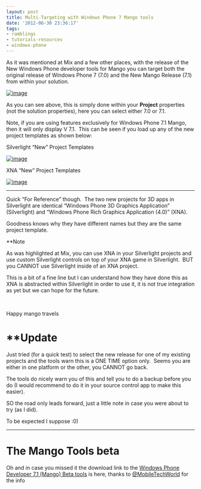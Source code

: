 ```yaml
---
layout: post
title: Multi-Targeting with Windows Phone 7 Mango tools
date: '2012-06-30 23:36:17'
tags:
- ramblings
- tutorials-resources
- windows-phone
---
```


As it was mentioned at Mix and a few other places, with the release of the New Windows Phone developer tools for Mango you can target both the original release of Windows Phone 7 (7.0) and the New Mango Release (7.1) from within your solution.

[![image](http://xna-uk.net/cfs-file.ashx/__key/CommunityServer.Blogs.Components.WeblogFiles/darkgenesis.metablogapi/8446.image_5F00_thumb_5F00_24FC9ED9.png "image")](http://xna-uk.net/cfs-file.ashx/__key/CommunityServer.Blogs.Components.WeblogFiles/darkgenesis.metablogapi/0027.image_5F00_048584F4.png)

As you can see above, this is simply done within your **Project** properties (not the solution properties), here you can select either 7.0 or 7.1.

Note, if you are using features exclusively for Windows Phone 7.1 Mango, then it will only display V 7.1.&nbsp; This can be seen if you load up any of the new project templates as shown below:

Silverlight “New” Project Templates

[![image](http://xna-uk.net/cfs-file.ashx/__key/CommunityServer.Blogs.Components.WeblogFiles/darkgenesis.metablogapi/2577.image_5F00_thumb_5F00_5F47EEED.png "image")](http://xna-uk.net/cfs-file.ashx/__key/CommunityServer.Blogs.Components.WeblogFiles/darkgenesis.metablogapi/2063.image_5F00_4DB80422.png)

XNA “New” Project Templates

[![image](http://xna-uk.net/cfs-file.ashx/__key/CommunityServer.Blogs.Components.WeblogFiles/darkgenesis.metablogapi/8446.image_5F00_thumb_5F00_0D0591E6.png "image")](http://xna-uk.net/cfs-file.ashx/__key/CommunityServer.Blogs.Components.WeblogFiles/darkgenesis.metablogapi/6371.image_5F00_3DE84951.png)

* * *

Quick “For Reference” though.&nbsp; The two new projects for 3D apps in Silverlight are identical “Windows Phone 3D Graphics Application” (Silverlight) and “Windows Phone Rich Graphics Application (4.0)” (XNA).

Goodness knows why they have different names but they are the same project template.&nbsp;

\*\*Note

As was highlighted at Mix, you can use XNA in your Silverlight projects and use custom Silverlight controls on top of your XNA game in Silverlight.&nbsp; BUT you CANNOT use Silverlight inside of an XNA project.

This is a bit of a fine line but I can understand how they have done this as XNA is abstracted within Silverlight in order to use it, it is not true integration as yet but we can hope for the future.

&nbsp;

Happy mango travels

# \*\*Update

Just tried (for a quick test) to select the new release for one of my existing projects and the tools warn this is a ONE TIME option only.&nbsp; Seems you are either in one platform or the other, you CANNOT go back.

The tools do nicely warn you of this and tell you to do a backup before you do (I would recommend to do it in your source control app to make this easier).

SO the road only leads forward, just a little note in case you were about to try (as I did).

To be expected I suppose :0)

* * *

# The Mango Tools beta

Oh and in case you missed it the download link to the [Windows Phone Developer 7.1 (Mango) Beta tools](http://bit.ly/lATq72) is here, thanks to [@MobileTechWorld](http://twitter.com/#!/MobileTechWorld/) for the info

